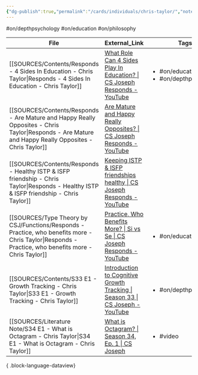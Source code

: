 ```yaml
---
{"dg-publish":true,"permalink":"/cards/individuals/chris-taylor/","noteIcon":"1","created":"2023-04-10T10:26:21.192+02:00","updated":"2023-05-28T22:58:49.254+02:00"}
---
```


#on/depthpsychology #on/education #on/philosophy 

| File                                                                                                                                                     | External_Link                                                                                                                                                                               | Tags                                                        |
| -------------------------------------------------------------------------------------------------------------------------------------------------------- | ------------------------------------------------------------------------------------------------------------------------------------------------------------------------------------------- | ----------------------------------------------------------- |
| [[SOURCES/Contents/Responds - 4 Sides In Education - Chris Taylor\|Responds - 4 Sides In Education - Chris Taylor]]                                   | [What Role Can 4 Sides Play In Education? \| CS Joseph Responds - YouTube](https://www.youtube.com/watch?v=qi1bNXHJ6Sc&list=TLPQMjgwMzIwMjMQZSjG17Ndfw&index=2)                             | <ul><li>#on/education</li><li>#on/depthpsychology</li></ul> |
| [[SOURCES/Contents/Responds - Are Mature and Happy Really Opposites - Chris Taylor\|Responds - Are Mature and Happy Really Opposites - Chris Taylor]] | [Are Mature and Happy Really Opposites? \| CS Joseph Responds - YouTube](https://www.youtube.com/watch?v=a334QVG4AWo&list=TLPQMjgwMzIwMjMQZSjG17Ndfw&index=3)                               | <ul></ul>                                                   |
| [[SOURCES/Contents/Responds - Healthy ISTP & ISFP friendship - Chris Taylor\|Responds - Healthy ISTP & ISFP friendship - Chris Taylor]]               | [Keeping ISTP & ISFP friendships healthy \| CS Joseph Responds - YouTube](https://www.youtube.com/watch?v=MWybVI0JeeU&pp=ygUnS2VlcGluZyBJU1RQICYgSVNGUCBmcmllbmRzaGlwIGhlYWx0aHkg)          | <ul></ul>                                                   |
| [[SOURCES/Type Theory by CSJ/Functions/Responds - Practice, who benefits more - Chris Taylor\|Responds - Practice, who benefits more - Chris Taylor]] | [Practice, Who Benefits More? \| Si vs Se \| CS Joseph Responds - YouTube](https://www.youtube.com/watch?v=mQ_YLslzPAc&pp=ygUoUHJhY3RpY2UsIHdobyBiZW5lZml0cyBtb3JlIENocmlzIFRheWxvcg%3D%3D) | <ul><li>#on/education</li></ul>                             |
| [[SOURCES/Contents/S33 E1 - Growth Tracking - Chris Taylor\|S33 E1 - Growth Tracking - Chris Taylor]]                                                 | [Introduction to Cognitive Growth Tracking \| Season 33 \| CS Joseph - YouTube](https://www.youtube.com/watch?v=Ni_1xfd_Kt8&t=283s)                                                         | <ul><li>#on/depthpsychology</li></ul>                       |
| [[SOURCES/Literature Note/S34 E1 - What is Octagram - Chris Taylor\|S34 E1 - What is Octagram - Chris Taylor]]                                        | [What is Octagram? \| Season 34, Ep. 1 \| CS Joseph](https://www.youtube.com/watch?v=mB0tLRRTrao)                                                                                           | <ul><li>#video</li></ul>                                    |

{ .block-language-dataview}
